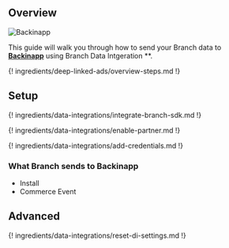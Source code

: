 ## Overview

![Backinapp](https://cdn.branch.io/branch-assets/ad-partner-manager/388787843096400122/backinapp-1546469932312.png)

This guide will walk you through how to send your Branch data to **[Backinapp](https://www.backinapp.com)** using Branch Data Intgeration **.

{! ingredients/deep-linked-ads/overview-steps.md !}

## Setup

{! ingredients/data-integrations/integrate-branch-sdk.md !}

{! ingredients/data-integrations/enable-partner.md !}

{! ingredients/data-integrations/add-credentials.md !}

### What Branch sends to Backinapp

* Install
* Commerce Event

## Advanced

{! ingredients/data-integrations/reset-di-settings.md !}
